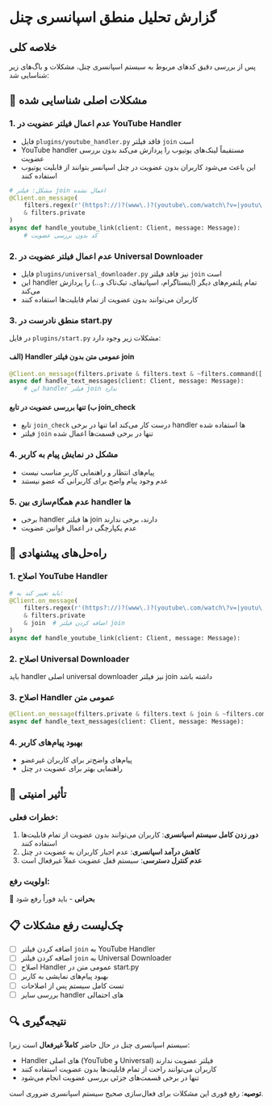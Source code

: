 # گزارش تحلیل منطق اسپانسری چنل

## خلاصه کلی
پس از بررسی دقیق کدهای مربوط به سیستم اسپانسری چنل، مشکلات و باگ‌های زیر شناسایی شد:

## 🔴 مشکلات اصلی شناسایی شده

### 1. **عدم اعمال فیلتر عضویت در YouTube Handler**
- فایل `plugins/youtube_handler.py` فاقد فیلتر `join` است
- YouTube handler مستقیماً لینک‌های یوتیوب را پردازش می‌کند بدون بررسی عضویت
- این باعث می‌شود کاربران بدون عضویت در چنل اسپانسر بتوانند از قابلیت یوتیوب استفاده کنند

```python
# مشکل: فیلتر join اعمال نشده
@Client.on_message(
    filters.regex(r'(https?://)?(www\.)?(youtube\.com/watch\?v=|youtu\.be/|youtube\.com/shorts/)([a-zA-Z0-9_-]{11})') 
    & filters.private
)
async def handle_youtube_link(client: Client, message: Message):
    # کد بدون بررسی عضویت
```

### 2. **عدم اعمال فیلتر عضویت در Universal Downloader**
- فایل `plugins/universal_downloader.py` نیز فاقد فیلتر `join` است
- این handler تمام پلتفرم‌های دیگر (اینستاگرام، اسپاتیفای، تیک‌تاک و...) را پردازش می‌کند
- کاربران می‌توانند بدون عضویت از تمام قابلیت‌ها استفاده کنند

### 3. **منطق نادرست در start.py**
در فایل `plugins/start.py` مشکلات زیر وجود دارد:

#### الف) Handler عمومی متن بدون فیلتر join
```python
@Client.on_message(filters.private & filters.text & ~filters.command([...]) & ~filters.regex(r'^(🛠 مدیریت|...)'), group=1)
async def handle_text_messages(client: Client, message: Message):
    # این handler فیلتر join ندارد
```

#### ب) تنها بررسی عضویت در تابع join_check
- تابع `join_check` درست کار می‌کند اما تنها در برخی handler ها استفاده شده
- فیلتر `join` تنها در برخی قسمت‌ها اعمال شده

### 4. **مشکل در نمایش پیام به کاربر**
- پیام‌های انتظار و راهنمایی کاربر مناسب نیست
- عدم وجود پیام واضح برای کاربرانی که عضو نیستند

### 5. **عدم همگام‌سازی بین handler ها**
- برخی handler ها فیلتر join دارند، برخی ندارند
- عدم یکپارچگی در اعمال قوانین عضویت

## 🔧 راه‌حل‌های پیشنهادی

### 1. **اصلاح YouTube Handler**
```python
# باید تغییر کند به:
@Client.on_message(
    filters.regex(r'(https?://)?(www\.)?(youtube\.com/watch\?v=|youtu\.be/|youtube\.com/shorts/)([a-zA-Z0-9_-]{11})') 
    & filters.private 
    & join  # اضافه کردن فیلتر join
)
async def handle_youtube_link(client: Client, message: Message):
```

### 2. **اصلاح Universal Downloader**
باید handler اصلی universal downloader نیز فیلتر join داشته باشد

### 3. **اصلاح Handler عمومی متن**
```python
@Client.on_message(filters.private & filters.text & join & ~filters.command([...]), group=1)
async def handle_text_messages(client: Client, message: Message):
```

### 4. **بهبود پیام‌های کاربر**
- پیام‌های واضح‌تر برای کاربران غیرعضو
- راهنمایی بهتر برای عضویت در چنل

## 🚨 تأثیر امنیتی

### خطرات فعلی:
1. **دور زدن کامل سیستم اسپانسری**: کاربران می‌توانند بدون عضویت از تمام قابلیت‌ها استفاده کنند
2. **کاهش درآمد اسپانسری**: عدم اجبار کاربران به عضویت در چنل
3. **عدم کنترل دسترسی**: سیستم قفل عضویت عملاً غیرفعال است

### اولویت رفع:
🔴 **بحرانی** - باید فوراً رفع شود

## 📋 چک‌لیست رفع مشکلات

- [ ] اضافه کردن فیلتر `join` به YouTube Handler
- [ ] اضافه کردن فیلتر `join` به Universal Downloader  
- [ ] اصلاح Handler عمومی متن در start.py
- [ ] بهبود پیام‌های نمایشی به کاربر
- [ ] تست کامل سیستم پس از اصلاحات
- [ ] بررسی سایر handler های احتمالی

## 🔍 نتیجه‌گیری

سیستم اسپانسری چنل در حال حاضر **کاملاً غیرفعال** است زیرا:
- Handler های اصلی (YouTube و Universal) فیلتر عضویت ندارند
- کاربران می‌توانند راحت از تمام قابلیت‌ها بدون عضویت استفاده کنند
- تنها در برخی قسمت‌های جزئی بررسی عضویت انجام می‌شود

**توصیه**: رفع فوری این مشکلات برای فعال‌سازی صحیح سیستم اسپانسری ضروری است.